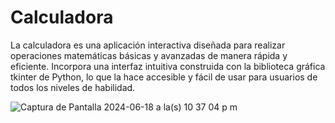 # Calculadora
La calculadora es una aplicación interactiva diseñada para realizar operaciones matemáticas básicas y avanzadas de manera rápida y eficiente. Incorpora una interfaz intuitiva construida con la biblioteca gráfica tkinter de Python, lo que la hace accesible y fácil de usar para usuarios de todos los niveles de habilidad.



![Captura de Pantalla 2024-06-18 a la(s) 10 37 04 p m](https://github.com/santilc0209/Calculadora/assets/99229638/0cea2634-50f3-4541-a401-39e8d958cc3f)
